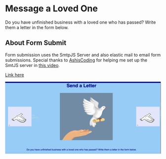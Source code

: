 # Message a Loved One

Do you have unfinished business with a loved one who has passed? Write them a letter in the form below.

## About Form Submit

Form submission uses the SmtpJS Server and also elastic mail to email form submissions. Special thanks to [AshisCoding](https://www.youtube.com/@ashiscoding) for helping me set up the SmtJS server in [this video](https://www.youtube.com/watch?v=MV-Aqkjju64&t=609).

[Link here](https://dltorrise.github.io/Message-a-Loved-One/)


![My Vision](Assets/images/screenshot-of-mini-project-1.png)
